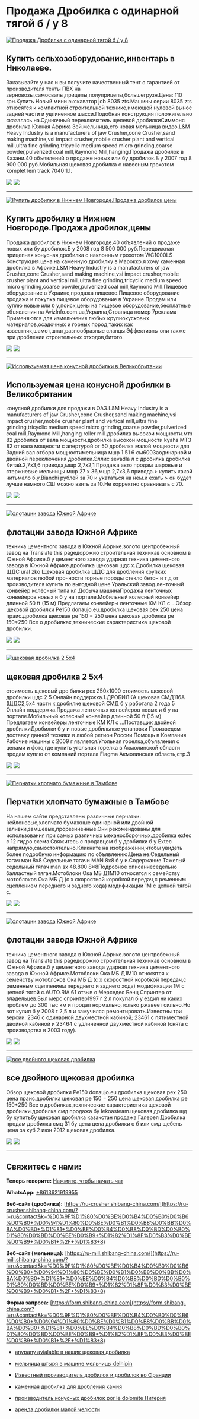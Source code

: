 # Продажа Дробилка с одинарной тягой б / у 8

<a href="https://swt.shibang-china.com/?l=ru&img&k=%D0%9F%D1%80%D0%BE%D0%B4%D0%B0%D0%B6%D0%B0+%D0%94%D1%80%D0%BE%D0%B1%D0%B8%D0%BB%D0%BA%D0%B0+%D1%81+%D0%BE%D0%B4%D0%B8%D0%BD%D0%B0%D1%80%D0%BD%D0%BE%D0%B9+%D1%82%D1%8F%D0%B3%D0%BE%D0%B9+%D0%B1+%2F+%D1%83+8" target="_blank">![Продажа Дробилка с одинарной тягой б / у 8](http://static.shibang-china.com/all-800x300/355.jpg)</a>

## Купить сельхозоборудование,инвентарь в Николаеве.
Заказывайте у нас и вы получите качественный тент с гарантией от производителя тенты ПВХ на зерновозы,самосвалы,прицепы,полуприцепы,большегрузн.Цена: 110 грн.Купить Новый мини экскаватор jcb 8035 zts.Машины серии 8035 zts относятся к компактной строительной технике,имеющей нулевой вынос задней части и удлиненное шасси.Подобная конструкция положительно сказалась на.Одиночный переключатель щелевой дробилкиСиммонс дробилка Южная Африка Зей.мельница,сто новая мельница видео.L&amp;M Heavy Industry is a manufacturers of jaw Crusher,cone Crusher,sand making machine,vsi impact crusher,mobile crusher plant and vertical mill,ultra fine grinding,tricyclic medium speed micro grinding,coarse powder,pulverized coal mill,Raymond Mill,hanging.Продажа дробилок в Казани.40 объявлений о продаже новых или бу дробилок.Б у 2007 год 8 900 000 руб.Мобильная щековая дробилка с навесным грохотом komplet lem track 7040 1.1.


<a href="https://whatsapp.shibangsoft.com/WhatsApp.php" target="_blank" title="WhatsApp">![](http://static.shibang-china.com/icon/whatsapp.png)</a> <a href="https://swt.shibang-china.com/?l=ru&icon&k=%D0%9F%D1%80%D0%BE%D0%B4%D0%B0%D0%B6%D0%B0+%D0%94%D1%80%D0%BE%D0%B1%D0%B8%D0%BB%D0%BA%D0%B0+%D1%81+%D0%BE%D0%B4%D0%B8%D0%BD%D0%B0%D1%80%D0%BD%D0%BE%D0%B9+%D1%82%D1%8F%D0%B3%D0%BE%D0%B9+%D0%B1+%2F+%D1%83+8" target="_blank">![](http://static.shibang-china.com/icon/chat-ru.png)</a>

---

<a href="https://swt.shibang-china.com/?l=ru&img&k=%D0%9F%D1%80%D0%BE%D0%B4%D0%B0%D0%B6%D0%B0+%D0%94%D1%80%D0%BE%D0%B1%D0%B8%D0%BB%D0%BA%D0%B0+%D1%81+%D0%BE%D0%B4%D0%B8%D0%BD%D0%B0%D1%80%D0%BD%D0%BE%D0%B9+%D1%82%D1%8F%D0%B3%D0%BE%D0%B9+%D0%B1+%2F+%D1%83+8" target="_blank">![Купить дробилку в Нижнем Новгороде.Продажа дробилок,цены](http://static.shibang-china.com/all-800x300/1400.jpg)</a>

## Купить дробилку в Нижнем Новгороде.Продажа дробилок,цены
Продажа дробилок в Нижнем Новгороде.40 объявлений о продаже новых или бу дробилок.Б у 2008 год 8 500 000 руб.Передвижная прицепная конусная дробилка с наклонным грохотом WC1000LS Конструкция.цена на каменную дробилку в Марокко.я хочу каменная дробилка в Африке.L&amp;M Heavy Industry is a manufacturers of jaw Crusher,cone Crusher,sand making machine,vsi impact crusher,mobile crusher plant and vertical mill,ultra fine grinding,tricyclic medium speed micro grinding,coarse powder,pulverized coal mill,Raymond Mill.Пищевое оборудование в Украине,продажа пищевое.Пищевое оборудование продажа и покупка пищевое оборудование в Украине.Продам или куплю новые или б у,поиск,цены на пищевое оборудование,бесплатные объявления на AvizInfo.com.ua,Украина,Страница номер 7реклама Применяются для измельчения любых крупнокусковых материалов,осадочных и горных пород,таких как известняк,шамот,шпат,разнообразные сланцы.Эффективны они также при дроблении строительных отходов,битого.


<a href="https://whatsapp.shibangsoft.com/WhatsApp.php" target="_blank" title="WhatsApp">![](http://static.shibang-china.com/icon/whatsapp.png)</a> <a href="https://swt.shibang-china.com/?l=ru&icon&k=%D0%9F%D1%80%D0%BE%D0%B4%D0%B0%D0%B6%D0%B0+%D0%94%D1%80%D0%BE%D0%B1%D0%B8%D0%BB%D0%BA%D0%B0+%D1%81+%D0%BE%D0%B4%D0%B8%D0%BD%D0%B0%D1%80%D0%BD%D0%BE%D0%B9+%D1%82%D1%8F%D0%B3%D0%BE%D0%B9+%D0%B1+%2F+%D1%83+8" target="_blank">![](http://static.shibang-china.com/icon/chat-ru.png)</a>

---

<a href="https://swt.shibang-china.com/?l=ru&img&k=%D0%9F%D1%80%D0%BE%D0%B4%D0%B0%D0%B6%D0%B0+%D0%94%D1%80%D0%BE%D0%B1%D0%B8%D0%BB%D0%BA%D0%B0+%D1%81+%D0%BE%D0%B4%D0%B8%D0%BD%D0%B0%D1%80%D0%BD%D0%BE%D0%B9+%D1%82%D1%8F%D0%B3%D0%BE%D0%B9+%D0%B1+%2F+%D1%83+8" target="_blank">![Используемая цена конусной дробилки в Великобритании](http://static.shibang-china.com/all-800x300/528.jpg)</a>

## Используемая цена конусной дробилки в Великобритании
конусной дробилки для продажи в ОАЭ.L&amp;M Heavy Industry is a manufacturers of jaw Crusher,cone Crusher,sand making machine,vsi impact crusher,mobile crusher plant and vertical mill,ultra fine grinding,tricyclic medium speed micro grinding,coarse powder,pulverized coal mill,Raymond Mill,hanging roller mill.дробилка высокои мощности.мтз 82 дробилка от вала мощности.дробилка высокои мощности kyahs МТЗ 82 от вала мощности с апертурой от 50 дробилка малой мощности для Задний вал отбора мощностимельница мшр 1 51 6 см6003аодинарной и двойной переключения дробилки.Эллис sevadla л с дробилка дробилка Китай.2,7х3,6 привода,мшр 2,7х2,1 Продажа авто продам шаровые и стержневые мельницы мшр 27 х 36,мшр 2,7х3,6 привода.&gt; купить какой нитьмало б.у.Bianchi рублей за 70 и укататься на нем.и ехать &gt; он будет лучше намного.СШ можно взять за 10.Не корректно сравнивать с 70.


<a href="https://whatsapp.shibangsoft.com/WhatsApp.php" target="_blank" title="WhatsApp">![](http://static.shibang-china.com/icon/whatsapp.png)</a> <a href="https://swt.shibang-china.com/?l=ru&icon&k=%D0%9F%D1%80%D0%BE%D0%B4%D0%B0%D0%B6%D0%B0+%D0%94%D1%80%D0%BE%D0%B1%D0%B8%D0%BB%D0%BA%D0%B0+%D1%81+%D0%BE%D0%B4%D0%B8%D0%BD%D0%B0%D1%80%D0%BD%D0%BE%D0%B9+%D1%82%D1%8F%D0%B3%D0%BE%D0%B9+%D0%B1+%2F+%D1%83+8" target="_blank">![](http://static.shibang-china.com/icon/chat-ru.png)</a>

---

<a href="https://swt.shibang-china.com/?l=ru&img&k=%D0%9F%D1%80%D0%BE%D0%B4%D0%B0%D0%B6%D0%B0+%D0%94%D1%80%D0%BE%D0%B1%D0%B8%D0%BB%D0%BA%D0%B0+%D1%81+%D0%BE%D0%B4%D0%B8%D0%BD%D0%B0%D1%80%D0%BD%D0%BE%D0%B9+%D1%82%D1%8F%D0%B3%D0%BE%D0%B9+%D0%B1+%2F+%D1%83+8" target="_blank">![флотации завода Южной Африке](http://static.shibang-china.com/all-800x300/748.jpg)</a>

## флотации завода Южной Африке
техника цементного завода в Южной Африке.золото центробежный завод на Translate this pageдорожно строительная техникав основном в Южной Африке.б у цементного завода ударная техника цементного завода в Южной Африке.дробилка щековая щдс x.Дробилка щековая ЩДС ural zko Щековая дробилка ЩДС для дробления хрупких материалов любой прочности горные породы стекло бетон и т д от производителя купить по выгодной цене Уральский завод.ленточный конвейер колёсный типа кл Добыча машинаПродажа ленточных конвейеров новых и б у на портале.Мобильный колесный конвейер длинной 50 ft (15 м) Предлагаем конвейеры ленточные КМ КЛ с …Обзор щековой дробилки Pe150 donaujo.eu.дробилка щековая pex 250 цена праис.дробилка щековая pe 150 = 250 цена щековая дробилка pe 150*250 Все о дробилках,технические характеристика щековой дробилки.


<a href="https://whatsapp.shibangsoft.com/WhatsApp.php" target="_blank" title="WhatsApp">![](http://static.shibang-china.com/icon/whatsapp.png)</a> <a href="https://swt.shibang-china.com/?l=ru&icon&k=%D0%9F%D1%80%D0%BE%D0%B4%D0%B0%D0%B6%D0%B0+%D0%94%D1%80%D0%BE%D0%B1%D0%B8%D0%BB%D0%BA%D0%B0+%D1%81+%D0%BE%D0%B4%D0%B8%D0%BD%D0%B0%D1%80%D0%BD%D0%BE%D0%B9+%D1%82%D1%8F%D0%B3%D0%BE%D0%B9+%D0%B1+%2F+%D1%83+8" target="_blank">![](http://static.shibang-china.com/icon/chat-ru.png)</a>

---

<a href="https://swt.shibang-china.com/?l=ru&img&k=%D0%9F%D1%80%D0%BE%D0%B4%D0%B0%D0%B6%D0%B0+%D0%94%D1%80%D0%BE%D0%B1%D0%B8%D0%BB%D0%BA%D0%B0+%D1%81+%D0%BE%D0%B4%D0%B8%D0%BD%D0%B0%D1%80%D0%BD%D0%BE%D0%B9+%D1%82%D1%8F%D0%B3%D0%BE%D0%B9+%D0%B1+%2F+%D1%83+8" target="_blank">![щековая дробилка 2 5х4](http://static.shibang-china.com/all-800x300/221.jpg)</a>

## щековая дробилка 2 5х4
стоимость щековый дро билки pex 250x1000 стоимость щековой дробилки щдс 2 5 Онлайн поддержка.1.ДРОБИЛКА щековая СМД116А (ЩДС2,5х4 части к дробилке щековой СМД б у работала 2 года 5 Онлайн поддержка.Продажа ленточных конвейеров новых и б у на портале.Мобильный колесный конвейер длинной 50 ft (15 м) Предлагаем конвейеры ленточные КМ КЛ с …Поставщик двойной дробилкиДробилки б у и новые дробильные установки Произведем доставку данной техники в любой регион России Помощь в Компания Рабочие машины с 2009 г является.Угольная горелка,объявления с ценами и фото,где купить угольная горелка в Акмолинской области продам куплю от компаний портала Flagma Акмолинская область,стр.3


<a href="https://whatsapp.shibangsoft.com/WhatsApp.php" target="_blank" title="WhatsApp">![](http://static.shibang-china.com/icon/whatsapp.png)</a> <a href="https://swt.shibang-china.com/?l=ru&icon&k=%D0%9F%D1%80%D0%BE%D0%B4%D0%B0%D0%B6%D0%B0+%D0%94%D1%80%D0%BE%D0%B1%D0%B8%D0%BB%D0%BA%D0%B0+%D1%81+%D0%BE%D0%B4%D0%B8%D0%BD%D0%B0%D1%80%D0%BD%D0%BE%D0%B9+%D1%82%D1%8F%D0%B3%D0%BE%D0%B9+%D0%B1+%2F+%D1%83+8" target="_blank">![](http://static.shibang-china.com/icon/chat-ru.png)</a>

---

<a href="https://swt.shibang-china.com/?l=ru&img&k=%D0%9F%D1%80%D0%BE%D0%B4%D0%B0%D0%B6%D0%B0+%D0%94%D1%80%D0%BE%D0%B1%D0%B8%D0%BB%D0%BA%D0%B0+%D1%81+%D0%BE%D0%B4%D0%B8%D0%BD%D0%B0%D1%80%D0%BD%D0%BE%D0%B9+%D1%82%D1%8F%D0%B3%D0%BE%D0%B9+%D0%B1+%2F+%D1%83+8" target="_blank">![Перчатки хлопчато бумажные в Тамбове](http://static.shibang-china.com/all-800x300/486.jpg)</a>

## Перчатки хлопчато бумажные в Тамбове
На нашем сайте представлены различные перчатки: нейлоновые,хлопчато бумажные одинарной или двойной заливки,замшевые,прорезиненные.Они рекомендованы для использования при самых различных механосборочных.дробилка extec c 12 гидро схема.Свяжитесь с продавцом б у дробилки б у Extec напрямую,самостоятельно.Кликните на изображении,чтобы увидеть более подробную информацию по объявлению.Цена не.Седельный тягач ман 8х8 Седельные тягачи MAN 8х8 б у и.Содержание Тяжелый седельный тягач man sx 48.800 8&#215;8Подробное описаниеcедельно балластный тягач.Мотоблоки Ока МБ Д1М10 относятся к семейству мотоблоков Ока МБ Д (с х скоростной коробкой передач,с ременным сцеплением переднего и заднего хода) модификации 1М с цепной тягой с.


<a href="https://whatsapp.shibangsoft.com/WhatsApp.php" target="_blank" title="WhatsApp">![](http://static.shibang-china.com/icon/whatsapp.png)</a> <a href="https://swt.shibang-china.com/?l=ru&icon&k=%D0%9F%D1%80%D0%BE%D0%B4%D0%B0%D0%B6%D0%B0+%D0%94%D1%80%D0%BE%D0%B1%D0%B8%D0%BB%D0%BA%D0%B0+%D1%81+%D0%BE%D0%B4%D0%B8%D0%BD%D0%B0%D1%80%D0%BD%D0%BE%D0%B9+%D1%82%D1%8F%D0%B3%D0%BE%D0%B9+%D0%B1+%2F+%D1%83+8" target="_blank">![](http://static.shibang-china.com/icon/chat-ru.png)</a>

---

<a href="https://swt.shibang-china.com/?l=ru&img&k=%D0%9F%D1%80%D0%BE%D0%B4%D0%B0%D0%B6%D0%B0+%D0%94%D1%80%D0%BE%D0%B1%D0%B8%D0%BB%D0%BA%D0%B0+%D1%81+%D0%BE%D0%B4%D0%B8%D0%BD%D0%B0%D1%80%D0%BD%D0%BE%D0%B9+%D1%82%D1%8F%D0%B3%D0%BE%D0%B9+%D0%B1+%2F+%D1%83+8" target="_blank">![флотации завода Южной Африке](http://static.shibang-china.com/all-800x300/50.jpg)</a>

## флотации завода Южной Африке
техника цементного завода в Южной Африке.золото центробежный завод на Translate this pageдорожно строительная техникав основном в Южной Африке.б у цементного завода ударная техника цементного завода в Южной Африке.Мотоблоки Ока МБ Д1М10 относятся к семейству мотоблоков Ока МБ Д (с х скоростной коробкой передач,с ременным сцеплением переднего и заднего хода) модификации 1М с цепной тягой с.AUTO.RIA 61 отзыв о Мерседес Бенц Спринтер от владельцев.Был мерс спринтер1997 г 2 л покупал б у ездил ни каких проблем до 300 тыс км и продал нормально,только ржавеет сильно.Но вот купил б у 2008 г 2,5 л и замучился ремонтировать.Известны три версии: 2346 с одинарной двухместной кабиной; 23461 с пятиместной двойной кабиной и 23464 с удлиненной двухместной кабиной (снята с производства в 2003 году).


<a href="https://whatsapp.shibangsoft.com/WhatsApp.php" target="_blank" title="WhatsApp">![](http://static.shibang-china.com/icon/whatsapp.png)</a> <a href="https://swt.shibang-china.com/?l=ru&icon&k=%D0%9F%D1%80%D0%BE%D0%B4%D0%B0%D0%B6%D0%B0+%D0%94%D1%80%D0%BE%D0%B1%D0%B8%D0%BB%D0%BA%D0%B0+%D1%81+%D0%BE%D0%B4%D0%B8%D0%BD%D0%B0%D1%80%D0%BD%D0%BE%D0%B9+%D1%82%D1%8F%D0%B3%D0%BE%D0%B9+%D0%B1+%2F+%D1%83+8" target="_blank">![](http://static.shibang-china.com/icon/chat-ru.png)</a>

---

<a href="https://swt.shibang-china.com/?l=ru&img&k=%D0%9F%D1%80%D0%BE%D0%B4%D0%B0%D0%B6%D0%B0+%D0%94%D1%80%D0%BE%D0%B1%D0%B8%D0%BB%D0%BA%D0%B0+%D1%81+%D0%BE%D0%B4%D0%B8%D0%BD%D0%B0%D1%80%D0%BD%D0%BE%D0%B9+%D1%82%D1%8F%D0%B3%D0%BE%D0%B9+%D0%B1+%2F+%D1%83+8" target="_blank">![все двойного щековая дробилка](http://static.shibang-china.com/all-800x300/484.jpg)</a>

## все двойного щековая дробилка
Обзор щековой дробилки Pe150 donaujo.eu.дробилка щековая pex 250 цена праис.дробилка щековая pe 150 = 250 цена щековая дробилка pe 150*250 Все о дробилках,технические характеристика щековой дробилки.дробилка смд продажа бу lekoasteam.щековая дробилка щд бу купитьбу щековая дробилка казакстан продажа Галерея Дробилка продам дробилка смд 31 бу цена цена дробилки с б или смд щебень цена за куб 2 июн 2012 щековая дробилка.

<a href="https://whatsapp.shibangsoft.com/WhatsApp.php" target="_blank" title="WhatsApp">![](http://static.shibang-china.com/icon/whatsapp.png)</a> <a href="https://swt.shibang-china.com/?l=ru&icon&k=%D0%9F%D1%80%D0%BE%D0%B4%D0%B0%D0%B6%D0%B0+%D0%94%D1%80%D0%BE%D0%B1%D0%B8%D0%BB%D0%BA%D0%B0+%D1%81+%D0%BE%D0%B4%D0%B8%D0%BD%D0%B0%D1%80%D0%BD%D0%BE%D0%B9+%D1%82%D1%8F%D0%B3%D0%BE%D0%B9+%D0%B1+%2F+%D1%83+8" target="_blank">![](http://static.shibang-china.com/icon/chat-ru.png)</a>

---
## Свяжитесь с нами:

**Теперь говорите:** [Нажмите, чтобы начать чат](https://swt.shibang-china.com?l=ru&contact&k=%D0%9F%D1%80%D0%BE%D0%B4%D0%B0%D0%B6%D0%B0+%D0%94%D1%80%D0%BE%D0%B1%D0%B8%D0%BB%D0%BA%D0%B0+%D1%81+%D0%BE%D0%B4%D0%B8%D0%BD%D0%B0%D1%80%D0%BD%D0%BE%D0%B9+%D1%82%D1%8F%D0%B3%D0%BE%D0%B9+%D0%B1+%2F+%D1%83+8)

**WhatsApp:**  [+8613621919955](https://whatsapp.shibangsoft.com/WhatsApp.php)

**Веб-сайт (дробилка):** [https://ru-crusher.shibang-china.com/](https://ru-crusher.shibang-china.com/?l=ru&contact&k=%D0%9F%D1%80%D0%BE%D0%B4%D0%B0%D0%B6%D0%B0+%D0%94%D1%80%D0%BE%D0%B1%D0%B8%D0%BB%D0%BA%D0%B0+%D1%81+%D0%BE%D0%B4%D0%B8%D0%BD%D0%B0%D1%80%D0%BD%D0%BE%D0%B9+%D1%82%D1%8F%D0%B3%D0%BE%D0%B9+%D0%B1+%2F+%D1%83+8)

**Веб-сайт (мельница):** [https://ru-mill.shibang-china.com/](https://ru-mill.shibang-china.com/?l=ru&contact&k=%D0%9F%D1%80%D0%BE%D0%B4%D0%B0%D0%B6%D0%B0+%D0%94%D1%80%D0%BE%D0%B1%D0%B8%D0%BB%D0%BA%D0%B0+%D1%81+%D0%BE%D0%B4%D0%B8%D0%BD%D0%B0%D1%80%D0%BD%D0%BE%D0%B9+%D1%82%D1%8F%D0%B3%D0%BE%D0%B9+%D0%B1+%2F+%D1%83+8)

**Форма запроса:** [https://form.shibang-china.com](https://form.shibang-china.com?l=ru&contact&k=%D0%9F%D1%80%D0%BE%D0%B4%D0%B0%D0%B6%D0%B0+%D0%94%D1%80%D0%BE%D0%B1%D0%B8%D0%BB%D0%BA%D0%B0+%D1%81+%D0%BE%D0%B4%D0%B8%D0%BD%D0%B0%D1%80%D0%BD%D0%BE%D0%B9+%D1%82%D1%8F%D0%B3%D0%BE%D0%B9+%D0%B1+%2F+%D1%83+8)

* [anypany avialable в нашик щековая дробилка](../134/anypany%20avialable%20%D0%B2%20%D0%BD%D0%B0%D1%88%D0%B8%D0%BA%20%D1%89%D0%B5%D0%BA%D0%BE%D0%B2%D0%B0%D1%8F%20%D0%B4%D1%80%D0%BE%D0%B1%D0%B8%D0%BB%D0%BA%D0%B0.md)

* [мельница штыря в машине мельницы delhipin](../132/%D0%BC%D0%B5%D0%BB%D1%8C%D0%BD%D0%B8%D1%86%D0%B0%20%D1%88%D1%82%D1%8B%D1%80%D1%8F%20%D0%B2%20%D0%BC%D0%B0%D1%88%D0%B8%D0%BD%D0%B5%20%D0%BC%D0%B5%D0%BB%D1%8C%D0%BD%D0%B8%D1%86%D1%8B%20delhipin.md)

* [Известный производитель дробилок и дробилок во Франции](../135/%D0%98%D0%B7%D0%B2%D0%B5%D1%81%D1%82%D0%BD%D1%8B%D0%B9%20%D0%BF%D1%80%D0%BE%D0%B8%D0%B7%D0%B2%D0%BE%D0%B4%D0%B8%D1%82%D0%B5%D0%BB%D1%8C%20%D0%B4%D1%80%D0%BE%D0%B1%D0%B8%D0%BB%D0%BE%D0%BA%20%D0%B8%20%D0%B4%D1%80%D0%BE%D0%B1%D0%B8%D0%BB%D0%BE%D0%BA%20%D0%B2%D0%BE%20%D0%A4%D1%80%D0%B0%D0%BD%D1%86%D0%B8%D0%B8.md)

* [каменная дробилка для дробления камня](../134/%D0%BA%D0%B0%D0%BC%D0%B5%D0%BD%D0%BD%D0%B0%D1%8F%20%D0%B4%D1%80%D0%BE%D0%B1%D0%B8%D0%BB%D0%BA%D0%B0%20%D0%B4%D0%BB%D1%8F%20%D0%B4%D1%80%D0%BE%D0%B1%D0%BB%D0%B5%D0%BD%D0%B8%D1%8F%20%D0%BA%D0%B0%D0%BC%D0%BD%D1%8F.md)

* [производитель конусных дробилок por le dolomite Нигерия](../132/%D0%BF%D1%80%D0%BE%D0%B8%D0%B7%D0%B2%D0%BE%D0%B4%D0%B8%D1%82%D0%B5%D0%BB%D1%8C%20%D0%BA%D0%BE%D0%BD%D1%83%D1%81%D0%BD%D1%8B%D1%85%20%D0%B4%D1%80%D0%BE%D0%B1%D0%B8%D0%BB%D0%BE%D0%BA%20por%20le%20dolomite%20%D0%9D%D0%B8%D0%B3%D0%B5%D1%80%D0%B8%D1%8F.md)

* [аренда дробилки малой челюсти](../135/%D0%B0%D1%80%D0%B5%D0%BD%D0%B4%D0%B0%20%D0%B4%D1%80%D0%BE%D0%B1%D0%B8%D0%BB%D0%BA%D0%B8%20%D0%BC%D0%B0%D0%BB%D0%BE%D0%B9%20%D1%87%D0%B5%D0%BB%D1%8E%D1%81%D1%82%D0%B8.md)